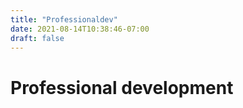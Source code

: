 ```yaml
---
title: "Professionaldev"
date: 2021-08-14T10:38:46-07:00
draft: false
---
```


# Professional development